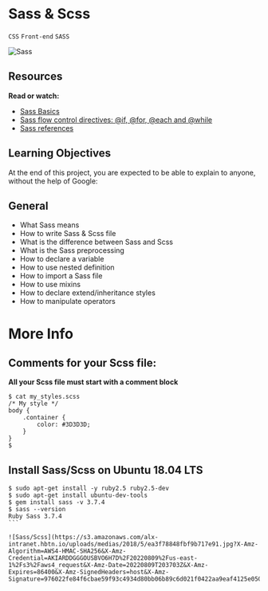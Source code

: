 # Sass & Scss

`CSS` `Front-end` `SASS`

![Sass](https://s3.amazonaws.com/alx-intranet.hbtn.io/uploads/medias/2018/5/9936ba361a3962278900.jpg?X-Amz-Algorithm=AWS4-HMAC-SHA256&X-Amz-Credential=AKIARDDGGGOUSBVO6H7D%2F20220809%2Fus-east-1%2Fs3%2Faws4_request&X-Amz-Date=20220809T203703Z&X-Amz-Expires=86400&X-Amz-SignedHeaders=host&X-Amz-Signature=5be78f8e067998b26e07e4021c4ad1394af7bb176ee5a0ea87a94adc3033cd1d)

## Resources
**Read or watch:**

* [Sass Basics](https://sass-lang.com/guide)
* [Sass flow control directives: @if, @for, @each and @while](https://sass-lang.com/documentation//at-rules/control)
* [Sass references](https://sass-lang.com/documentation/)

## Learning Objectives

At the end of this project, you are expected to be able to explain to anyone, without the help of Google:

## General

* What Sass means
* How to write Sass & Scss file
* What is the difference between Sass and Scss
* What is the Sass preprocessing
* How to declare a variable
* How to use nested definition
* How to import a Sass file
* How to use mixins
* How to declare extend/inheritance styles
* How to manipulate operators

# More Info

## Comments for your Scss file:

**All your Scss file must start with a comment block**

```
$ cat my_styles.scss
/* My style */
body {
    .container {
        color: #3D3D3D;
    }
}
$
```
## Install Sass/Scss on Ubuntu 18.04 LTS

````
$ sudo apt-get install -y ruby2.5 ruby2.5-dev
$ sudo apt-get install ubuntu-dev-tools
$ gem install sass -v 3.7.4
$ sass --version
Ruby Sass 3.7.4
```

![Sass/Scss](https://s3.amazonaws.com/alx-intranet.hbtn.io/uploads/medias/2018/5/ea3f78848fbf9b717e91.jpg?X-Amz-Algorithm=AWS4-HMAC-SHA256&X-Amz-Credential=AKIARDDGGGOUSBVO6H7D%2F20220809%2Fus-east-1%2Fs3%2Faws4_request&X-Amz-Date=20220809T203703Z&X-Amz-Expires=86400&X-Amz-SignedHeaders=host&X-Amz-Signature=976022fe84f6cbae59f93c4934d80bb06b89c6d021f0422aa9eaf4125e050b54)


